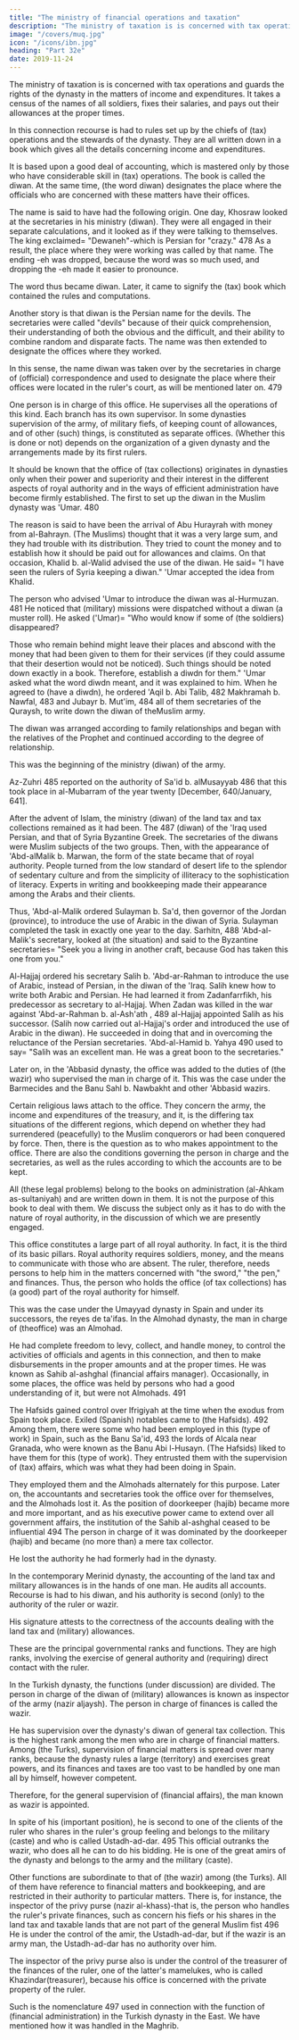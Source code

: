 ```yaml
---
title: "The ministry of financial operations and taxation"
description: "The ministry of taxation is is concerned with tax operations and guards the rights of the dynasty in the matters of income and expenditures"
image: "/covers/muq.jpg"
icon: "/icons/ibn.jpg"
heading: "Part 32e"
date: 2019-11-24
---
```



<!-- ### The ministry (diwan) of (financial) operations and taxation -->

The ministry of taxation is is concerned with tax operations and guards the rights of the dynasty in the matters of income and expenditures. It takes a census of the names of all soldiers, fixes their salaries, and pays out their allowances at the proper times. 

In this connection recourse is had to rules set up by the chiefs of (tax) operations and the stewards of the dynasty. They are all written down in a book which gives all the details
concerning income and expenditures. 

It is based upon a good deal of accounting, which is mastered only by those who have considerable skill in (tax) operations. The book is called the diwan. At the same time, (the word diwan) designates the place where the officials who are concerned with these matters have their offices.

The name is said to have had the following origin. One day, Khosraw looked at the secretaries in his ministry (diwan). They were all engaged in their separate calculations, and it looked as if they were talking to themselves. The king exclaimed= "Dewaneh"-which is Persian for "crazy." 478 As a result, the place where they were working was called by that name. The ending -eh was dropped, because the word was so much used, and dropping the -eh made it easier to pronounce. 

The word thus became diwan. Later, it came to signify the (tax) book which contained the rules and computations.

Another story is that diwan is the Persian name for the devils. The secretaries were called "devils" because of their quick comprehension, their understanding of both the obvious and the difficult, and their ability to combine random and disparate facts. The name was then extended to designate the offices where they worked. 

In this sense, the name diwan was taken over by the secretaries in charge of (official) correspondence and used to designate the place where their offices were located in the ruler's court, as will be mentioned later on. 479 

One person is in charge of this office. He supervises all the operations of this kind. Each branch has its own supervisor. In some dynasties supervision of the army, of military fiefs, of keeping count of allowances, and of other (such) things, is constituted as separate offices. (Whether this is done or not) depends on the organization of a given dynasty and the arrangements made by its first rulers. 

It should be known that the office of (tax collections) originates in dynasties only when their power and superiority and their interest in the different aspects of royal authority and in the ways of efficient administration have become firmly established. The first to set up the diwan in the Muslim dynasty was 'Umar. 480 

The reason is said to have been the arrival of Abu Hurayrah with money from al-Bahrayn. (The Muslims) thought that it was a very large sum, and they had trouble with its distribution. They tried to count the money and to establish how it should be paid out for allowances and claims. On that occasion, Khalid b. al-Walid advised the use of the diwan. He said= "I have seen the rulers of Syria keeping a diwan." 'Umar accepted the idea from Khalid.

The person who advised 'Umar to introduce the diwan was al-Hurmuzan. 481 He noticed that (military) missions were dispatched without a diwan (a muster roll). He asked ('Umar)= "Who would know if some of (the soldiers) disappeared? 

Those who remain behind might leave their places and abscond with the money that had been given to them for their services (if they could assume that their desertion would not be noticed). Such things should be noted down exactly in a book. Therefore, establish a diwdn for them." 'Umar asked what the word diwdn meant, and it was explained to him. When he agreed to (have a diwdn), he ordered 'Aqil b. Abi Talib, 482 Makhramah b. Nawfal, 483 and Jubayr b. Mut'im, 484 all of them secretaries of the Quraysh, to write down the diwan of theMuslim army. 

The diwan was arranged according to family relationships and began with the relatives of the Prophet and continued according to the degree of relationship. 

This was the beginning of the ministry (diwan) of the army.

Az-Zuhri 485 reported on the authority of Sa'id b. alMusayyab 486 that this took place in al-Mubarram of the year twenty [December, 640/January, 641].

After the advent of Islam, the ministry (diwan) of the land tax and tax collections remained as it had been. The 487 (diwan) of the 'Iraq used Persian, and that of Syria Byzantine Greek. The secretaries of the diwans were Muslim subjects of the two groups. Then, with the appearance of 'Abd-alMalik b. Marwan, the form of the state became that of royal authority. People turned from the low standard of desert life to the splendor of sedentary culture and from the simplicity of illiteracy to the sophistication of literacy. Experts in writing and bookkeeping made their appearance among the Arabs and their clients. 

Thus, 'Abd-al-Malik ordered Sulayman b. Sa'd, then governor of the Jordan (province), to introduce the use of Arabic in the diwan of Syria. Sulayman completed the task in exactly one year to the day. Sarhitn, 488 'Abd-al-Malik's secretary, looked at (the situation) and said to the Byzantine secretaries= "Seek you a living in another craft, because God has taken this one from you."

Al-Hajjaj ordered his secretary Salih b. 'Abd-ar-Rahman to introduce the use of Arabic, instead of Persian, in the diwan of the 'Iraq. Salih knew how to write both Arabic and Persian. He had learned it from Zadanfarrfikh, his predecessor as secretary to al-Hajjaj. When Zadan was killed in the war against 'Abd-ar-Rahman b. al-Ash'ath , 489 al-Hajjaj appointed Salih as his successor. (Salih now carried out al-Hajjaj's order and introduced the use of Arabic in the diwan). He succeeded in doing that and in overcoming the reluctance of the Persian secretaries. 'Abd-al-Hamid b. Yahya 490 used to say= "Salih was an excellent man. He was a great boon to the  secretaries."

Later on, in the 'Abbasid dynasty, the office was added to the duties of (the wazir) who supervised the man in charge of it. This was the case under the Barmecides and the Banu Sahl b. Nawbakht and other 'Abbasid wazirs. 

Certain religious laws attach to the office. They concern the army, the income and expenditures of the treasury, and it, is the differing tax situations of the different regions, which depend on whether they had surrendered (peacefully) to the Muslim conquerors or had been conquered by force. Then, there is the question as to who makes appointment to the office. There are also the conditions governing the person in charge and the secretaries, as well as the rules according to which the accounts are to be kept. 

All (these legal problems) belong to the books on administration (al-Ahkam as-sultaniyah) and are written down in them. It is not the purpose of this book to deal with them. We discuss the subject only as it has to do with the nature of royal authority, in the discussion of which we are presently engaged.

This office constitutes a large part of all royal authority. In fact, it is the third of its basic pillars. Royal authority requires soldiers, money, and the means to communicate with those who are absent. The ruler, therefore, needs persons to help him in the matters concerned with "the sword," "the pen," and finances. Thus, the person who holds the office (of tax collections) has (a good) part of the royal authority for himself.

This was the case under the Umayyad dynasty in Spain and under its successors, the reyes de ta'ifas. In the Almohad dynasty, the man in charge of (theoffice) was an Almohad.

He had complete freedom to levy, collect, and handle money, to control the activities of officials and agents in this connection, and then to make disbursements in the proper amounts and at the proper times. He was known as Sahib al-ashghal (financial affairs manager). Occasionally, in some places, the office was held by persons who had a good understanding of it, but were not Almohads. 491 

The Hafsids gained control over Ifrigiyah at the time when the exodus from Spain took place. Exiled (Spanish) notables came to (the Hafsids). 492 Among them, there were some who had been employed in this (type of work) in Spain, such as the Banu Sa'id, 493 the lords of Alcala near Granada, who were known as the Banu Abi l-Husayn. (The Hafsids) liked to have them for this (type of work). They entrusted them with the supervision of (tax) affairs, which was what they had been doing in Spain. 

They employed them and the Almohads alternately for this purpose. Later on, the accountants and secretaries took the office over for themselves, and the Almohads lost it. As the position of doorkeeper (hajib) became more and more important, and as his executive power came to extend over all government affairs, the institution of the Sahib al-ashghal ceased to be influential 494 The person in charge of it was dominated by the doorkeeper (hajib) and became (no more than) a mere tax collector. 

He lost the authority he had formerly had in the dynasty. 

In the contemporary Merinid dynasty, the accounting of the land tax and military allowances is in the hands of one man. He audits all accounts. Recourse is had to his diwan, and his authority is second (only) to the authority of the ruler or wazir. 

His signature attests to the correctness of the accounts dealing with the land tax and (military) allowances.

These are the principal governmental ranks and functions. They are high ranks, involving the exercise of general authority and (requiring) direct contact with the ruler.

In the Turkish dynasty, the functions (under discussion) are divided. The person in charge of the diwan of (military) allowances is known as inspector of the army (nazir aljaysh). The person in charge of finances is called the wazir. 

He has supervision over the dynasty's diwan of general tax collection. This is the highest rank among the men who are in charge of financial matters. Among (the Turks), supervision of financial matters is spread over many ranks, because the dynasty rules a large (territory) and exercises great powers, and its finances and taxes are too vast to be handled by one man all by himself, however competent. 

Therefore, for the general supervision of (financial affairs), the man known as wazir is appointed. 

In spite of his (important position), he is second to one of the clients of the ruler who shares in the ruler's group feeling and belongs to the military (caste) and who is called Ustadh-ad-dar. 495 This official outranks the wazir, who does all he can to do his bidding. He is one of the great amirs of the dynasty and belongs to the army and the military (caste).

Other functions are subordinate to that of (the wazir) among (the Turks). All of them have reference to financial matters and bookkeeping, and are restricted in their authority to particular matters. There is, for instance, the inspector of the privy purse (nazir al-khass)-that is, the person who handles the ruler's private finances, such as concern his fiefs or his shares in the land tax and taxable lands that are not part of the general Muslim fist 496 He is under the control of the amir, the Ustadh-ad-dar, but if the wazir is an army man, the Ustadh-ad-dar has no authority over him. 

The inspector of the privy purse also is under the control of the treasurer of the finances of the ruler, one of the latter's mamelukes, who is called Khazindar(treasurer), because his office is concerned with the private property of the ruler. 

Such is the nomenclature 497 used in connection with the function of (financial administration) in the Turkish dynasty in the East. We have mentioned how it was handled in the Maghrib.

